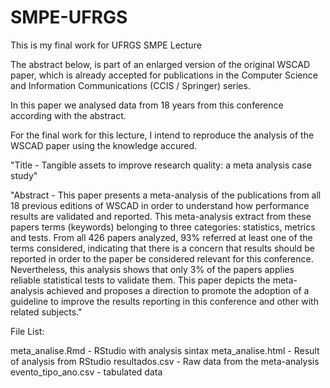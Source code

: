 # SMPE-UFRGS

This is my final work for UFRGS SMPE Lecture 

The abstract below, is part of an enlarged version of the original WSCAD paper, which is already accepted for publications in the Computer Science and Information Communications (CCIS / Springer) series.

In this paper we analysed data from 18 years from this conference according with the abstract.  

For the final work for this lecture, I intend to reproduce the analysis of the  WSCAD paper using the knowledge accured.

"Title - Tangible assets to improve research quality: a meta analysis case study"

"Abstract - This paper presents a meta-analysis of the publications from all 18 previous editions of WSCAD in order to understand how performance results are validated and reported. This meta-analysis extract from these papers terms (keywords) belonging to three categories: statistics, metrics and tests. From all 426 papers analyzed, 93% referred at least one of the terms considered, indicating that there is a concern that results should be reported in order to the paper be considered relevant for this conference. Nevertheless, this analysis shows that only 3% of the papers applies reliable statistical tests to validate them. This paper depicts the meta-analysis achieved and proposes a direction to promote the adoption of a guideline to improve the results reporting in this conference and other with related subjects."

File List:

meta_analise.Rmd	- RStudio with analysis sintax
meta_analise.html	- Result of analysis from RStudio
resultados.csv - Raw data from the meta-analysis
evento_tipo_ano.csv	- tabulated data
